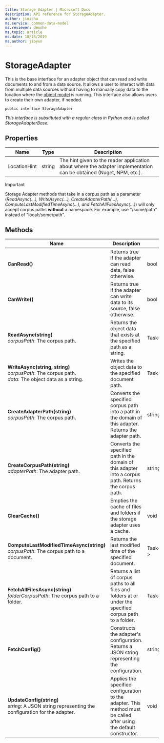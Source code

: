 ```yaml
---
title: Storage Adapter | Microsoft Docs
description: API reference for StorageAdapter.
author: jinichu
ms.service: common-data-model
ms.reviewer: deonhe 
ms.topic: article
ms.date: 10/18/2019
ms.author: jibyun
---
```


# StorageAdapter

This is the base interface for an adapter object that can read and write documents to and from a data source. It allows a user to interact with data from multiple data sources without having to manually copy data to the location where the [object model](../cdm/cdm.md) is running. This interface also allows users to create their own adapter, if needed.

```
public interface StorageAdapter
```
*This interface is substituted with a regular class in Python and is called StorageAdapterBase.*

## Properties
|Name|Type|Description|
|---|---|---|
|LocationHint|string|The hint given to the reader application about where the adapter implementation can be obtained (Nuget, NPM, etc.).|

>[!IMPORTANT]
>Storage Adapter methods that take in a corpus path as a parameter (*ReadAsync(...), WriteAsync(...), CreateAdapterPath(...), ComputeLastModifiedTimeAsync(...), and FetchAllFilesAsync(...)*) will only accept corpus paths **without** a namespace. For example, use "/some/path" instead of "local:/some/path".

## Methods
|Name|Description|Return Type|
|---|---|---|
|**CanRead()**|Returns true if the adapter can read data, false otherwise.|bool|
|**CanWrite()**|Returns true if the adapter can write data to its source, false otherwise.|bool|
|**ReadAsync(string)**<br/>*corpusPath*: The corpus path.|Returns the object data that exists at the specified path as a string.|Task\<string>|
|**WriteAsync(string, string)**<br/>*corpusPath*: The corpus path.<br/>*data*: The object data as a string.|Writes the object data to the specified document path.|Task|
|**CreateAdapterPath(string)**<br/>*corpusPath*: The corpus path.|Converts the specified corpus path into a path in the domain of this adapter. Returns the adapter path.|string|
|**CreateCorpusPath(string)**<br/>*adapterPath*: The adapter path.|Converts the specified path in the domain of this adapter into a corpus path. Returns the corpus path.|string|
|**ClearCache()**|Empties the cache of files and folders if the storage adapter uses a cache.|void|
|**ComputeLastModifiedTimeAsync(string)**<br/>*corpusPath*: The corpus path to a document.|Returns the last modified time of the specified document.|Task\<DateTimeOffset?>|
|**FetchAllFilesAsync(string)**<br/>*folderCorpusPath*: The corpus path to a folder.|Returns a list of corpus paths to all files and folders at or under the specified corpus path to a folder.|Task\<List\<string>>|
|**FetchConfig()**|Constructs the adapter's configuration. Returns a JSON string representing the configuration.|string|
|**UpdateConfig(string)**<br/>*string*: A JSON string representing the configuration for the adapter.|Applies the specified configuration to the adapter. This method must be called after using the default constructor.|void|

